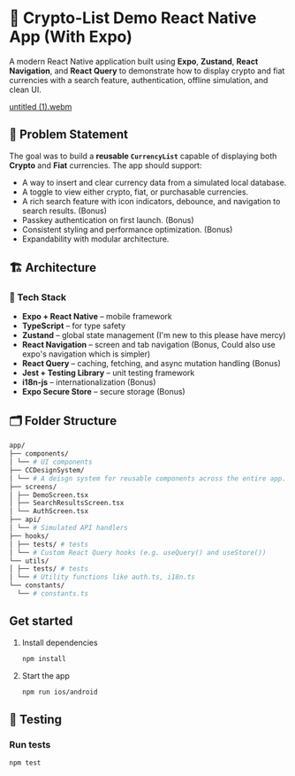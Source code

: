 # 💱 Crypto-List Demo React Native App (With Expo)

A modern React Native application built using **Expo**, **Zustand**, **React Navigation**, and **React Query** to demonstrate how to display crypto and fiat currencies with a search feature, authentication, offline simulation, and clean UI.

[untitled (1).webm](https://github.com/user-attachments/assets/a4896d0a-953b-4ade-bab9-a73d329425b1)


## 🧠 Problem Statement

The goal was to build a **reusable `CurrencyList`** capable of displaying both **Crypto** and **Fiat** currencies. The app should support:
- A way to insert and clear currency data from a simulated local database.
- A toggle to view either crypto, fiat, or purchasable currencies.
- A rich search feature with icon indicators, debounce, and navigation to search results. (Bonus)
- Passkey authentication on first launch. (Bonus)
- Consistent styling and performance optimization. (Bonus)
- Expandability with modular architecture.

## 🏗️ Architecture

### 🧱 Tech Stack
- **Expo + React Native** – mobile framework
- **TypeScript** – for type safety
- **Zustand** – global state management (I'm new to this please have mercy)
- **React Navigation** – screen and tab navigation (Bonus, Could also use expo's navigation which is simpler)
- **React Query** – caching, fetching, and async mutation handling (Bonus)
- **Jest + Testing Library** – unit testing framework
- **i18n-js** – internationalization (Bonus)
- **Expo Secure Store** – secure storage (Bonus)

## 🗂️ Folder Structure
   ```bash
   app/
   ├── components/
   │ └── # UI components
   ├── CCDesignSystem/ 
   │ └── # A deisgn system for reusable components across the entire app. (e.g. Buttons, Icon)
   ├── screens/
   │ ├── DemoScreen.tsx
   │ ├── SearchResultsScreen.tsx
   │ └── AuthScreen.tsx
   ├── api/ 
   │ └── # Simulated API handlers
   ├── hooks/
   │ ├── tests/ # tests
   │ └── # Custom React Query hooks (e.g. useQuery() and useStore())
   └── utils/
   │ ├── tests/ # tests
   │ └── # Utility functions like auth.ts, i18n.ts
   └── constants/
     └── # constants.ts
   ```

## Get started


1. Install dependencies

   ```bash
   npm install
   ```

2. Start the app

   ```bash
   npm run ios/android
   ```

## 🧪 Testing

### Run tests
```bash
npm test

